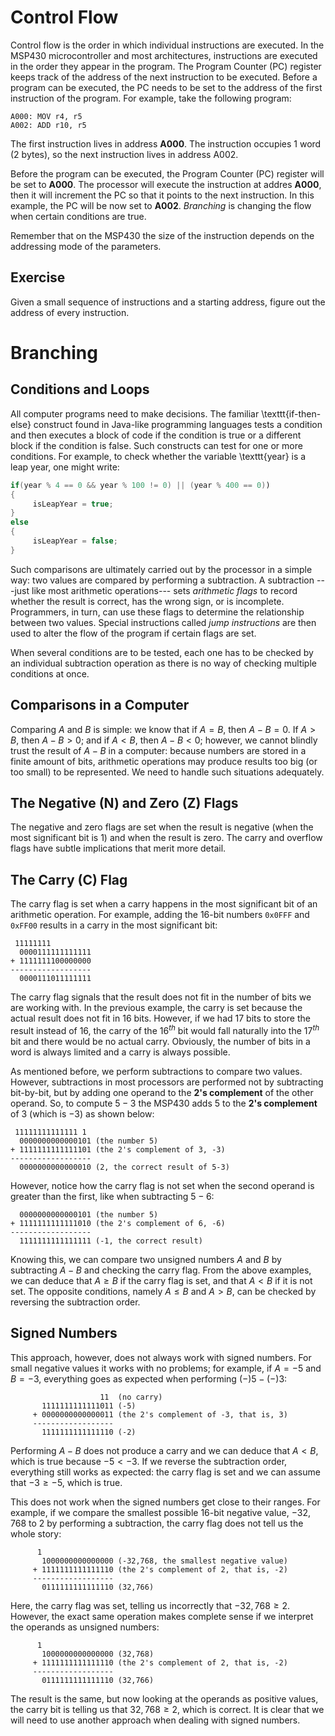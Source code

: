
Control Flow
============

Control flow is the order in which individual instructions are
executed. In the MSP430 microcontroller and most architectures,
instructions are executed in the order they appear in the program.
The Program Counter (PC) register keeps track of the address of the
next instruction to be executed. Before a program can be executed,
the PC needs to be set to the address of the first instruction of
the program. For example, take the following program:

```
A000: MOV r4, r5
A002: ADD r10, r5
```

The first instruction lives in address **A000**. The instruction
occupies 1 word (2 bytes), so the next instruction lives in address
A002. 

Before the program can be executed, the Program Counter (PC)
register will be set to **A000**. The processor will execute the
instruction at addres **A000**, then it will increment the PC so
that it points to the next instruction. In this example, the PC
will be now set to **A002**. *Branching* is changing the flow when
certain conditions are true. 

Remember that on the MSP430 the size of the instruction depends on
the addressing mode of the parameters.

Exercise
--------

Given a small sequence of instructions and a starting address, figure
out the address of every instruction.

Branching
=========

Conditions and Loops
--------------------

All computer programs need to make decisions. The familiar \texttt{if-then-else} construct found in Java-like programming languages tests a condition and then executes a block of code if the condition is true or a different block if the condition is false. Such constructs can test for one or more conditions. For example, to check whether the variable \texttt{year} is a leap year, one might write:

```java
if(year % 4 == 0 && year % 100 != 0) || (year % 400 == 0))
{
     isLeapYear = true;
}
else
{
     isLeapYear = false;
}
```

Such comparisons are ultimately carried out by the processor in a simple way: two values are compared by performing a subtraction. A subtraction ---just like most arithmetic operations--- sets *arithmetic flags* to record whether the result is correct, has the wrong sign, or is incomplete. Programmers, in turn, can use these flags to determine the relationship between two values. Special instructions called *jump instructions* are then used to alter the flow of the program if certain flags are set.

When several conditions are to be tested, each one has to be checked by an individual subtraction operation as there is no way of checking multiple conditions at once.

Comparisons in a Computer
-------------------------

Comparing $A$ and $B$ is simple: we know that if $A=B$, then $A-B=0$. If $A>B$, then $A-B>0$; and if $A < B$, then $A-B<0$; however, we cannot blindly trust the result of $A-B$ in a computer: because numbers are stored in a finite amount of bits, arithmetic operations may produce results too big (or too small) to be represented. We need to handle such situations adequately.

The Negative (N) and Zero (Z) Flags
-----------------------------------

The negative and zero flags are set when the result is negative (when the most significant bit is $1$) and when the result is zero. The carry and overflow flags have subtle implications that merit more detail.

The Carry (C) Flag
------------------

The carry flag is set when a carry happens in the most significant  bit of an arithmetic operation. For example, adding the 16-bit numbers `0x0FFF` and `0xFF00` results in a carry in the most significant bit:

```
 11111111        
  0000111111111111
+ 1111111100000000
------------------
  0000111011111111
```


The carry flag signals that the result does not fit in the number of
bits we are working with. In the previous example, the carry is set
because the actual result does not fit in 16 bits. However, if we had
17 bits to store the result instead of 16, the carry of the $16^{th}$
bit would fall naturally into the $17^{th}$ bit and there would be no
actual carry. Obviously, the number of bits in a word is always
limited and a carry is always possible.

As mentioned before, we perform subtractions to compare two values.
However, subtractions in most processors are performed not by
subtracting bit-by-bit, but by adding one operand to the **2's
complement** of the other operand. So, to compute $5-3$ the MSP430 adds
$5$ to the **2's complement** of 3 (which is $-3$) as shown below:

```
 11111111111111 1 
  0000000000000101 (the number 5)
+ 1111111111111101 (the 2's complement of 3, -3)
------------------
  0000000000000010 (2, the correct result of 5-3)
```

However, notice how the carry flag is not set when the second operand
is greater than the first, like when subtracting $5-6$:

```
  0000000000000101 (the number 5)
+ 1111111111111010 (the 2's complement of 6, -6)
------------------
  1111111111111111 (-1, the correct result) 
```

Knowing this, we can compare two unsigned numbers $A$ and $B$ by
subtracting $A-B$ and checking the carry flag. From the above
examples, we can deduce that $A \geq B$ if the carry flag is set, and
that $A < B$ if it is not set. The opposite conditions, namely $A \leq
B$ and $A > B$, can be checked by reversing the subtraction order.

Signed Numbers
--------------

This approach, however, does not always work with signed numbers. For
small negative values it works with no problems; for example, if
$A=-5$ and $B=-3$, everything goes as expected when performing
$(-)5 - (-)3$:

```
                    11  (no carry)
       1111111111111011 (-5)
     + 0000000000000011 (the 2's complement of -3, that is, 3)
     ------------------
       1111111111111110 (-2) 
```

Performing $A-B$ does not produce a carry and we can deduce that $A <
B$, which is true because $-5 < -3$. If we reverse the subtraction
order, everything still works as expected: the carry flag is set and
we can assume that $-3 \geq -5$, which is true.

This does not work when the signed numbers get close to their ranges.
For example, if we compare the smallest possible 16-bit negative
value, $-32,768$ to $2$ by performing a subtraction, the carry flag
does not tell us the whole story:

```
      1
       1000000000000000 (-32,768, the smallest negative value)
     + 1111111111111110 (the 2's complement of 2, that is, -2)
     ------------------
       0111111111111110 (32,766) 
```

Here, the carry flag was set, telling us incorrectly that $-32,768 \geq 2$. However, the exact same operation makes complete sense if we interpret the operands as unsigned numbers:

```
      1
       1000000000000000 (32,768)
     + 1111111111111110 (the 2's complement of 2, that is, -2)
     ------------------
       0111111111111110 (32,766) 
```

The result is the same, but now looking at the operands as positive values, the carry bit is telling us that $32,768 \geq 2$, which is correct. It is clear that we will need to use another approach when dealing with signed numbers.
